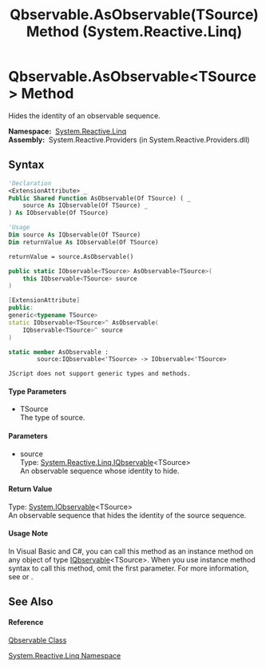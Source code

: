 ﻿---
title: Qbservable.AsObservable(TSource) Method  (System.Reactive.Linq)
TOCTitle: AsObservable(TSource) Method
ms:assetid: M:System.Reactive.Linq.Qbservable.AsObservable``1(System.Reactive.Linq.IQbservable{``0})
ms:mtpsurl: https://msdn.microsoft.com/en-us/library/Hh212010(v=VS.103)
ms:contentKeyID: 36069709
ms.date: 06/28/2011
mtps_version: v=VS.103
f1_keywords:
- System.Reactive.Linq.Qbservable.AsObservable``1
dev_langs:
- CSharp
- JScript
- VB
- FSharp
- c++
---

# Qbservable.AsObservable\<TSource\> Method

Hides the identity of an observable sequence.

**Namespace:**  [System.Reactive.Linq](hh211929\(v=vs.103\).md)  
**Assembly:**  System.Reactive.Providers (in System.Reactive.Providers.dll)

## Syntax

``` vb
'Declaration
<ExtensionAttribute> _
Public Shared Function AsObservable(Of TSource) ( _
    source As IQbservable(Of TSource) _
) As IObservable(Of TSource)
```

``` vb
'Usage
Dim source As IQbservable(Of TSource)
Dim returnValue As IObservable(Of TSource)

returnValue = source.AsObservable()
```

``` csharp
public static IObservable<TSource> AsObservable<TSource>(
    this IQbservable<TSource> source
)
```

``` c++
[ExtensionAttribute]
public:
generic<typename TSource>
static IObservable<TSource>^ AsObservable(
    IQbservable<TSource>^ source
)
```

``` fsharp
static member AsObservable : 
        source:IQbservable<'TSource> -> IObservable<'TSource> 
```

``` jscript
JScript does not support generic types and methods.
```

#### Type Parameters

  - TSource  
    The type of source.

#### Parameters

  - source  
    Type: [System.Reactive.Linq.IQbservable](hh229328\(v=vs.103\).md)\<TSource\>  
    An observable sequence whose identity to hide.  

#### Return Value

Type: [System.IObservable](https://msdn.microsoft.com/en-us/library/Dd990377)\<TSource\>  
An observable sequence that hides the identity of the source sequence.  

#### Usage Note

In Visual Basic and C\#, you can call this method as an instance method on any object of type [IQbservable](hh229328\(v=vs.103\).md)\<TSource\>. When you use instance method syntax to call this method, omit the first parameter. For more information, see [](https://msdn.microsoft.com/en-us/library/Bb384936) or [](https://msdn.microsoft.com/en-us/library/Bb383977).

## See Also

#### Reference

[Qbservable Class](hh211693\(v=vs.103\).md)

[System.Reactive.Linq Namespace](hh211929\(v=vs.103\).md)

